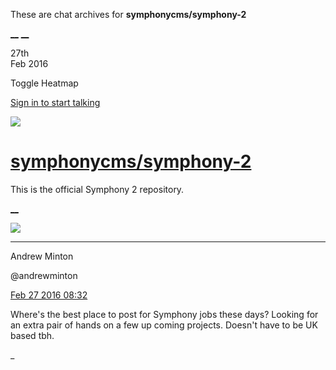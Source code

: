 These are chat archives for **symphonycms/symphony-2**

[__](/symphonycms/symphony-2/archives/2016/02/28)
[__](/symphonycms/symphony-2/archives/2016/02/26)

27th  
Feb 2016

Toggle Heatmap

[Sign in to start talking](/login?action=login&button=archive-login)

![](https://avatars-02.gitter.im/group/iv/3/57542c45c43b8c601977197e?s=48)

#  [symphonycms/symphony-2](/symphonycms/symphony-2)

This is the official Symphony 2 repository.

[ __ ](/orgs/symphonycms/rooms "More symphonycms rooms" )

![](https://avatars2.githubusercontent.com/u/707189?v=3&s=30)

__ __

Andrew Minton

@andrewminton

[Feb 27 2016
08:32](https://gitter.im/symphonycms/symphony-2?at=56d15f39d2637aec24d4fc6a ""
)

Where's the best place to post for Symphony jobs these days? Looking for an
extra pair of hands on a few up coming projects. Doesn't have to be UK based
tbh.

_

